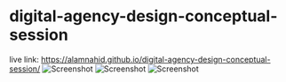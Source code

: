﻿# digital-agency-design-conceptual-session
 live link: https://alamnahid.github.io/digital-agency-design-conceptual-session/
![Screenshot](https://github.com/alamnahid/digital-agency-design-conceptual-session/assets/138557372/e7cae2f4-faf2-4927-a065-0fe066f3252b)
 ![Screenshot](https://github.com/alamnahid/digital-agency-design-conceptual-session/assets/138557372/c9b1f3f1-b643-4e9b-a6ce-f07df0acdc90)
![Screenshot](https://github.com/alamnahid/digital-agency-design-conceptual-session/assets/138557372/b121cf5c-f78d-43ec-b1e2-9ec9e41a94cf)
